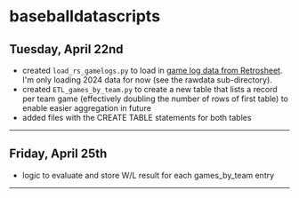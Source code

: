 # baseballdatascripts
## Tuesday, April 22nd
- created `load_rs_gamelogs.py` to load in [game log data from Retrosheet](https://www.retrosheet.org/gamelogs/).  I'm only loading 2024 data for now (see the rawdata sub-directory).
- created `ETL_games_by_team.py` to create a new table that lists a record per team game (effectively doubling the number of rows of first table) to enable easier aggregation in future
- added files with the CREATE TABLE statements for both tables

---
## Friday, April 25th
- logic to evaluate and store W/L result for each games_by_team entry
---